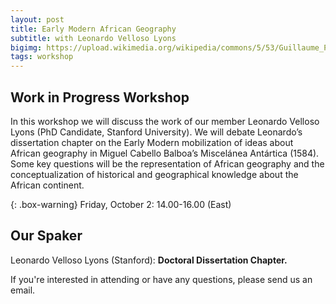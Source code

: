 ```yaml
---
layout: post
title: Early Modern African Geography
subtitle: with Leonardo Velloso Lyons
bigimg: https://upload.wikimedia.org/wikipedia/commons/5/53/Guillaume_Postel_CHASDIA_seu_Australis_terra.jpg
tags: workshop
---
```


## Work in Progress Workshop 

In this workshop we will discuss the work of our member Leonardo Velloso Lyons (PhD Candidate, Stanford University). We will debate Leonardo’s dissertation chapter on the Early Modern mobilization of ideas about African geography in Miguel Cabello Balboa’s Miscelánea Antártica (1584).
Some key questions will be the representation of African geography and the conceptualization of historical and geographical knowledge about the African continent. 

{: .box-warning} 
Friday, October 2: 14.00-16.00 (East)

## Our Spaker

Leonardo Velloso Lyons (Stanford): **Doctoral Dissertation Chapter.**

If you're interested in attending or have any questions, please send us an email.

